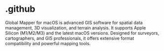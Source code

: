 # .github
Global Mapper for macOS is advanced GIS software for spatial data management, 3D visualization, and terrain analysis. It supports Apple Silicon (M1/M2/M3) and the latest macOS versions. Designed for surveyors, cartographers, and GIS professionals, it offers extensive format compatibility and powerful mapping tools.
